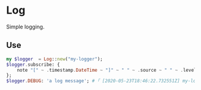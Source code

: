 
# Log

Simple logging.

## Use

```raku
my $logger  = Log::new("my-logger");
$logger.subscribe: {
    note "[" ~ .timestamp.DateTime ~ "]" ~ " " ~ .source ~ " " ~ .level ~ ": " ~ .message;
};
$logger.DEBUG: 'a log message'; # ｢ [2020-05-23T18:46:22.732551Z] my-logger DEBUG: a log message ｣
```

